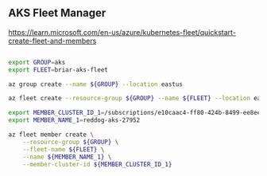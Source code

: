 ## AKS Fleet Manager

https://learn.microsoft.com/en-us/azure/kubernetes-fleet/quickstart-create-fleet-and-members

```bash

export GROUP=aks
export FLEET=briar-aks-fleet

az group create --name ${GROUP} --location eastus

az fleet create --resource-group ${GROUP} --name ${FLEET} --location eastus

export MEMBER_CLUSTER_ID_1=/subscriptions/e10caac4-ff80-424b-8499-ee8ee0b2e090/resourcegroups/reddog-aks-27952/providers/Microsoft.ContainerService/managedClusters/reddog-aks-27952
export MEMBER_NAME_1=reddog-aks-27952

az fleet member create \
    --resource-group ${GROUP} \
    --fleet-name ${FLEET} \
    --name ${MEMBER_NAME_1} \
    --member-cluster-id ${MEMBER_CLUSTER_ID_1}

```